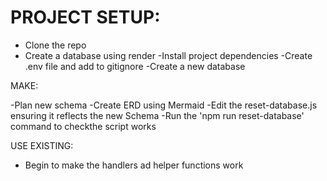 # PROJECT SETUP:

- Clone the repo
- Create a database using render
  -Install project dependencies
  -Create .env file and add to gitignore
  -Create a new database

MAKE:

-Plan new schema
-Create ERD using Mermaid
-Edit the reset-database.js ensuring it reflects the new Schema
-Run the 'npm run reset-database' command to checkthe script works

USE EXISTING:

- Begin to make the handlers ad helper functions work
